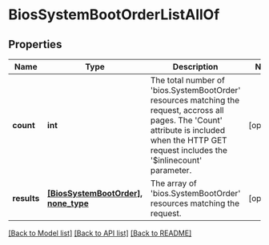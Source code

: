 # BiosSystemBootOrderListAllOf

## Properties
Name | Type | Description | Notes
------------ | ------------- | ------------- | -------------
**count** | **int** | The total number of &#39;bios.SystemBootOrder&#39; resources matching the request, accross all pages. The &#39;Count&#39; attribute is included when the HTTP GET request includes the &#39;$inlinecount&#39; parameter. | [optional] 
**results** | [**[BiosSystemBootOrder], none_type**](BiosSystemBootOrder.md) | The array of &#39;bios.SystemBootOrder&#39; resources matching the request. | [optional] 

[[Back to Model list]](../README.md#documentation-for-models) [[Back to API list]](../README.md#documentation-for-api-endpoints) [[Back to README]](../README.md)


